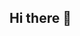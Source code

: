 ## Hi there 👋

<!--
**srivastavautkarsh/srivastavautkarsh** is a ✨ _special_ ✨ repository because its `README.md` (this file) appears on your GitHub profile.

Here are some ideas to get you started:

- 🔭 I’m currently an AI consultant at butternut.ai but I am open to new roles that align with my skillset , expertise and passion
- 🌱 I’m currently learning AI and product management principals
- 👯 I’m looking to collaborate on Product design and openAI libraries 
- 🤔 I’m looking for help with ...
- 💬 Ask me about anything software and product. Expert in backend and devOps. A student of life and Math.
- 📫 How to reach me: 
https://Social.Media_is_an_addiction_algo
srivastavautkarsh@myyahoo.com
about.me/srivastavautkarsh
Alternate profile: https://github.com/utkarshsrivastava
Leetcode : https://leetcode.com/u/srivastavautkarsh_

- ⚡ Fun fact:
 - I speak 4 languages and love learning about Indo-European linguistic roots.
 - I 

-->
